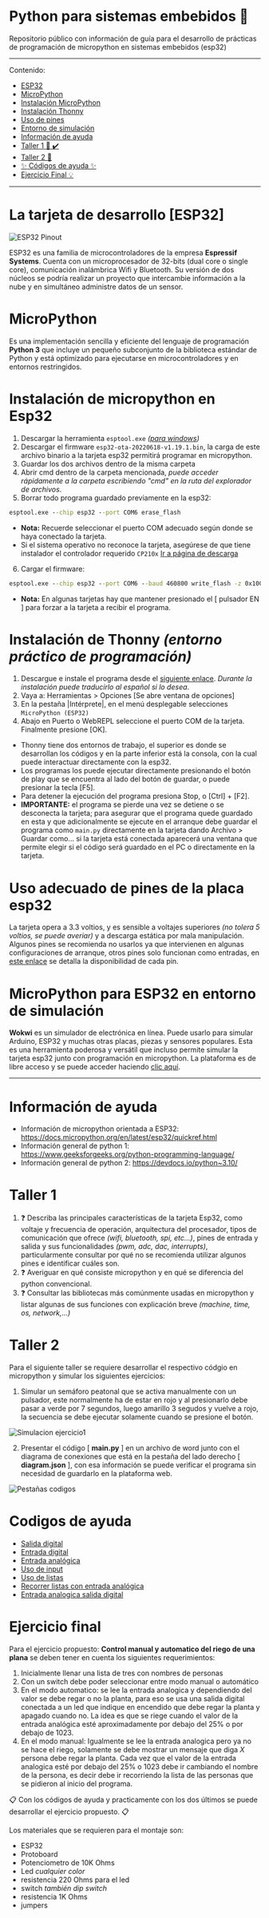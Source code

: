 # Python para sistemas embebidos :snake:
Repositorio público con información de guía para el desarrollo de prácticas de programación de micropython en sistemas embebidos (esp32)

---

Contenido:

- [ESP32](#la-tarjeta-de-desarrollo-esp32)
- [MicroPython](#micropython)
- [Instalación MicroPython](#instalación-de-micropython-en-esp32)
- [Instalación Thonny](#instalación-de-thonny-entorno-práctico-de-programación)
- [Uso de pines](#uso-adecuado-de-pines-de-la-placa-esp32)
- [Entorno de simulación](#micropython-para-esp32-en-entorno-de-simulación)
- [Información de ayuda](#información-de-ayuda)
- [Taller 1 :page_facing_up: :heavy_check_mark:](#taller-1)
- [Taller 2 :page_facing_up:](#taller-2)
- [:sparkles: Códigos de ayuda :sparkles:](#codigos-de-ayuda)
- [Ejercicio Final :bulb:](#ejercicio-final)

---

# La tarjeta de desarrollo [ESP32]
![ESP32 Pinout](https://4cc2f608-a-e6add100-s-sites.googlegroups.com/a/astro.unam.mx/oan_mantenimiento/sbc/esp32/ESP32-Pinout.jpg?attachauth=ANoY7cpKJQvl5Gh0RuLbnbABFOUnOTHbB4Ce3Um5mrP_wwhcx6hrRtv0l-33Of9o1wQWPjbEF8mllIe13A1BuV9xsn2eQi0QKKcOswoDlZ7eusmB92eSwPI4znLhVBKXKNrfxsaIcYjvj24064-I1F2UAYtcK7Xuja4kYeFBopWcfTXG151FYyiQ7yxN_8HqGlB3GD_2JXmaeMoP45NHrbapVi_TeEZmum58gBufjplluyqeQG_Xt6M%3D&attredirects=0)

ESP32 es una familia de microcontroladores de la empresa **Espressif Systems**. Cuenta con un microprocesador de 32-bits (dual core o single core), comunicación inalámbrica Wifi y Bluetooth. Su versión de dos núcleos se podría realizar un proyecto que intercambie información a la nube y en simultáneo administre datos de un sensor.

# MicroPython
Es una implementación sencilla y eficiente del lenguaje de programación **Python 3** que incluye un pequeño subconjunto de la biblioteca estándar de Python y está optimizado para ejecutarse en microcontroladores y en entornos restringidos.

# Instalación de micropython en Esp32

1. Descargar la herramienta `esptool.exe` _([para windows](https://dl.espressif.com/dl/esptool-2.3.1-windows.zip))_
2. Descargar el firmware `esp32-ota-20220618-v1.19.1.bin`, la carga de este archivo binario a la tarjeta esp32 permitirá programar en micropython.
3. Guardar los dos archivos dentro de la misma carpeta
4. Abrir cmd dentro de la carpeta mencionada, _puede acceder rápidamente a la carpeta escribiendo "cmd" en la ruta del explorador de archivos_.
5. Borrar todo programa guardado previamente en la esp32:
```cmd
esptool.exe --chip esp32 --port COM6 erase_flash
```
 - **Nota:** Recuerde seleccionar el puerto COM adecuado según donde se haya conectado la tarjeta.
 - Si el sistema operativo no reconoce la tarjeta, asegúrese de que tiene instalador el controlador requerido `CP210x` [Ir a página de descarga](https://www.silabs.com/developers/usb-to-uart-bridge-vcp-drivers?tab=downloads)
6. Cargar el firmware:
```cmd
esptool.exe --chip esp32 --port COM6 --baud 460800 write_flash -z 0x1000 esp32-ota-20220618-v1.19.1.bin
```
 - **Nota:** En algunas tarjetas hay que mantener presionado el [ pulsador EN ] para forzar a la tarjeta a recibir el programa.
 
 # Instalación de Thonny _(entorno práctico de programación)_
 
 1. Descargue e instale el programa desde el [siguiente enlace](https://thonny.org/). _Durante la instalación puede traducirlo al español si lo desea_.
 2. Vaya a: Herramientas > Opciones [Se abre ventana de opciones]
 3. En la pestaña |Intérprete|, en el menú desplegable selecciones `MicroPython (ESP32)`
 4. Abajo en Puerto o WebREPL seleccione el puerto COM de la tarjeta. Finalmente presione [OK].
 
 - Thonny tiene dos entornos de trabajo, el superior es donde se desarrollan los códigos y en la parte inferior está la consola, con la cual puede interactuar directamente con la esp32.
 - Los programas los puede ejecutar directamente presionando el botón de play que se encuentra al lado del botón de guardar, o puede presionar la tecla [F5].
 - Para detener la ejecución del programa presiona Stop, o [Ctrl] + [F2].
 - **IMPORTANTE:** el programa se pierde una vez se detiene o se desconecta la tarjeta; para asegurar que el programa quede guardado en esta y que adicionalmente se ejecute en el arranque debe guardar el programa como `main.py` directamente en la tarjeta dando Archivo > Guardar como... si la tarjeta está conectada aparecerá una ventana que permite elegir si el código será guardado en el PC o directamente en la tarjeta.
 
 # Uso adecuado de pines de la placa esp32
 
 La tarjeta opera a 3.3 voltios, y es sensible a voltajes superiores _(no tolera 5 voltios, se puede averiar)_ y a descarga estática por mala manipulación.
 Algunos pines se recomienda no usarlos ya que intervienen en algunas configuraciones de arranque, otros pines solo funcionan como entradas, en [este enlace](https://randomnerdtutorials.com/esp32-pinout-reference-gpios/) se detalla la disponibilidad de cada pin.
 
 # MicroPython para ESP32 en entorno de simulación
 
 **Wokwi** es un simulador de electrónica en línea. Puede usarlo para simular Arduino, ESP32 y muchas otras placas, piezas y sensores populares. Esta es una herramienta poderosa y versátil que incluso permite simular la tarjeta esp32 junto con programación en micropython.
 La plataforma es de libre acceso y se puede acceder haciendo [clic aquí](https://wokwi.com/projects/new/micropython-esp32).
 
 ---
 
 # Información de ayuda
 
 - Información de micropython orientada a ESP32: https://docs.micropython.org/en/latest/esp32/quickref.html
 - Información general de python 1: https://www.geeksforgeeks.org/python-programming-language/
 - Información general de python 2: https://devdocs.io/python~3.10/
 
 # Taller 1

1. :question: Describa las principales características de la tarjeta Esp32, como voltaje y frecuencia de operación, arquitectura del procesador, tipos de comunicación que ofrece _(wifi, bluetooth, spi, etc...)_, pines de entrada y salida y sus funcionalidades _(pwm, adc, dac, interrupts)_, particularmente consultar por qué no se recomienda utilizar algunos pines  e identificar cuáles son.
2. :question: Averiguar en qué consiste micropython y en qué se diferencia del python convencional.
3. :question: Consultar las bibliotecas más comúnmente usadas en micropython y listar algunas de sus funciones con explicación breve _(machine, time, os, network,...)_

# Taller 2

Para el siguiente taller se requiere desarrollar el respectivo códgio en micropython y simular los siguientes ejercicios:

1. Simular un semáforo peatonal que se activa manualmente con un pulsador, este normalmente ha de estar en rojo y al presionarlo debe pasar a verde por 7 segundos, luego amarillo 3 segudos y vuelve a rojo, la secuencia se debe ejecutar solamente cuando se presione el botón.

![Simulacion ejercicio1](imgs/Ejer1.gif)

2. Presentar el código [ **main.py** ] en un archivo de word junto con el diagrama de conexiones que está en la pestaña del lado derecho [ **diagram.json** ], con esa información se puede verificar el programa sin necesidad de guardarlo en la plataforma web.

![Pestañas codigos](imgs/Ejer1_tabs.png)

# Codigos de ayuda

- [Salida digital](ejemplos/Ejercicios.md#usar-salida-digital)
- [Entrada digital](ejemplos/Ejercicios.md#usar-entrada-digital)
- [Entrada analógica](ejemplos/Ejercicios.md#usar-entrada-analógica)
- [Uso de input](ejemplos/Ejercicios.md#usar-función-input)
- [Uso de listas](ejemplos/Ejercicios.md#uso-de-listas-o-arrays)
- [Recorrer listas con entrada analógica](ejemplos/Ejercicios.md#recorrer-una-lista-a-voluntad)
- [Entrada analogica salida digital](ejemplos/Ejercicios.md#uso-de-entrada-analogica-para-controlar-una-salida)

# Ejercicio final

Para el ejercicio propuesto: **Control manual y automatico del riego de una plana** se deben tener en cuenta los siguientes requerimientos:

 1. Inicialmente llenar una lista de tres con nombres de personas
 2. Con un switch debe poder seleccionar entre modo manual o automático
 3. En el modo automatico: se lee la entrada analogica y dependiendo del valor se debe regar o no la planta, para eso se usa una salida digital conectada a un led que indique en encendido que debe regar la planta y apagado cuando no. La idea es que se riege cuando el valor de la entrada analógica esté aproximadamente por debajo del 25% o por debajo de 1023.
 4. En el modo manual: Igualmente se lee la entrada analogica pero ya no se hace el riego, solamente se debe mostrar un mensaje que diga _X_ persona debe regar la planta. Cada vez que el valor de la entrada analogica esté por debajo del 25% o 1023 debe ir cambiando el nombre de la persona, es decir debe ir recorriendo la lista de las personas que se pidieron al inicio del programa.

:clipboard: Con los códigos de ayuda y practicamente con los dos últimos se puede desarrollar el ejercicio propuesto. :clipboard:

 Los materiales que se requieren para el montaje son:

 - ESP32
 - Protoboard
 - Potenciometro de 10K Ohms
 - Led _cualquier color_
 - resistencia 220 Ohms para el led
 - switch _también dip switch_
 - resistencia 1K Ohms
 - jumpers